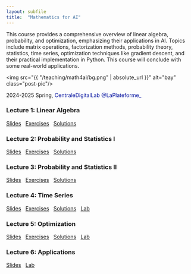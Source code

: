 ```yaml
---
layout: subfile
title:  "Mathematics for AI"
---
```


This course provides a comprehensive overview of linear algebra, probability, and optimization, emphasizing their applications in AI. Topics include matrix operations, factorization methods, probability theory, statistics, time series, optimization techniques like gradient descent, and their practical implementation in Python. This course will conclude with some real-world applications.

<img src="{{ "/teaching/math4ai/bg.png" | absolute_url }}" alt="bay" class="post-pic"/>

2024-2025 Spring, <font color="#000F9F"> CentraleDigitalLab @LaPlateforme_</font>

### Lecture 1: Linear Algebra
<p style="word-spacing:8px"><a href="https://www-sop.inria.fr/members/Xufeng.Zhang/files/teaching/math4ai25spring/Lecture1.pdf">Slides</a> <a href="https://www-sop.inria.fr/members/Xufeng.Zhang/files/teaching/math4ai25spring/exercise1.pdf">Exercises</a> <a href="https://www-sop.inria.fr/members/Xufeng.Zhang/files/teaching/math4ai25spring/solution1.pdf">Solutions</a></p>

### Lecture 2: Probability and Statistics I
<p style="word-spacing:8px"><a href="https://www-sop.inria.fr/members/Xufeng.Zhang/files/teaching/math4ai25spring/Lecture2.pdf">Slides</a> <a href="https://www-sop.inria.fr/members/Xufeng.Zhang/files/teaching/math4ai25spring/exercise2.pdf">Exercises</a> <a href="https://www-sop.inria.fr/members/Xufeng.Zhang/files/teaching/math4ai25spring/solution2.pdf">Solutions</a></p>

### Lecture 3: Probability and Statistics II
<p style="word-spacing:8px"><a href="https://www-sop.inria.fr/members/Xufeng.Zhang/files/teaching/math4ai25spring/Lecture2.pdf">Slides</a> <a href="https://www-sop.inria.fr/members/Xufeng.Zhang/files/teaching/math4ai25spring/exercise3.pdf">Exercises</a> <a href="https://www-sop.inria.fr/members/Xufeng.Zhang/files/teaching/math4ai25spring/solution3.pdf">Solutions</a></p>

### Lecture 4: Time Series
<p style="word-spacing:8px"><a href="https://www-sop.inria.fr/members/Xufeng.Zhang/files/teaching/math4ai25spring/lecture4.pdf">Slides</a> <a href="https://www-sop.inria.fr/members/Xufeng.Zhang/files/teaching/math4ai25spring/exercise4.pdf">Exercises</a> <a href="https://www-sop.inria.fr/members/Xufeng.Zhang/files/teaching/math4ai25spring/solution4.pdf">Solutions</a> <a href="https://drive.google.com/file/d/1Ya7sr4XcEvVWqG6_4muOU5tRKMGY8X1P/view?usp=sharing">Lab</a></p>

### Lecture 5: Optimization
<p style="word-spacing:8px"><a href="https://www-sop.inria.fr/members/Xufeng.Zhang/files/teaching/math4ai25spring/lecture5.pdf">Slides</a> <a href="https://www-sop.inria.fr/members/Xufeng.Zhang/files/teaching/math4ai25spring/exercise5.pdf">Exercises</a> <a href="https://www-sop.inria.fr/members/Xufeng.Zhang/files/teaching/math4ai25spring/solution5.pdf">Solutions</a> <a href="https://drive.google.com/file/d/1Ya7sr4XcEvVWqG6_4muOU5tRKMGY8X1P/view?usp=sharing">Lab</a></p>

### Lecture 6: Applications
<p style="word-spacing:8px"><a href="https://www-sop.inria.fr/members/Xufeng.Zhang/files/teaching/math4ai25spring/lecture6.pdf">Slides</a> <a href="https://drive.google.com/file/d/1tmHp1-NBYoCni7Qf_PrRdGcw5ZRCqrd-/view?usp=sharing">Lab</a></p>



